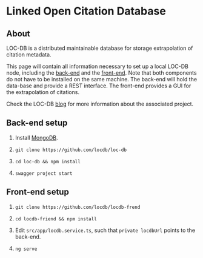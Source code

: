 # Linked Open Citation Database

## About

LOC-DB is a distributed maintainable database for storage extrapolation of citation metadata.

This page will contain all information necessary to set up a local LOC-DB node, including the [back-end](https://github.com/locdb/loc-db) and the [front-end](https://github.com/locdb/locdb-frend).
Note that both components do not have to be installed on the same machine.
The back-end will hold the data-base and provide a REST interface.
The front-end provides a GUI for the extrapolation of citations.

Check the LOC-DB [blog](https://locdb.bib.uni-mannheim.de/blog/en/) for more information about the associated project.

## Back-end setup

1. Install [MongoDB](https://www.mongodb.com/).

2. `git clone https://github.com/locdb/loc-db`

3. `cd loc-db && npm install`

4. `swagger project start`



## Front-end setup

1. `git clone https://github.com/locdb/locdb-frend`

2. `cd locdb-friend && npm install`

3. Edit `src/app/locdb.service.ts`, such that `private locdbUrl` points to the back-end.

3. `ng serve`


